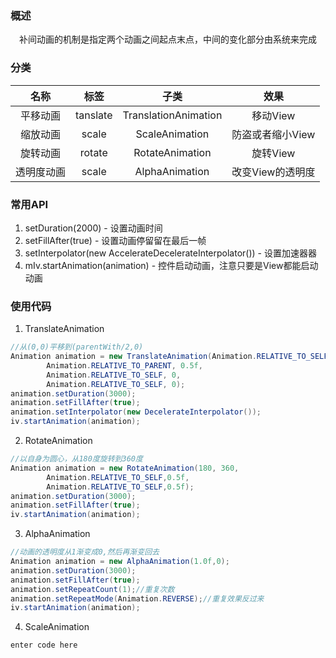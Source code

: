 ### 概述
　补间动画的机制是指定两个动画之间起点末点，中间的变化部分由系统来完成
 
### 分类
   |  名称   |     标签     |          子类          |     效果     |
   | :---: | :--------: | :------------------: | :--------: |
   | 平移动画  | tanslate | TranslationAnimation |   移动View   |
   | 缩放动画  |  scale   |    ScaleAnimation    | 防盗或者缩小View |
   | 旋转动画  |  rotate  |   RotateAnimation    |   旋转View   |
   | 透明度动画 |  scale   |    AlphaAnimation    | 改变View的透明度 |
   
   
### 常用API

 1. setDuration(2000) - 设置动画时间
 2. setFillAfter(true) - 设置动画停留留在最后一帧
 3. setInterpolator(new AccelerateDecelerateInterpolator()) - 设置加速器器
 4. mIv.startAnimation(animation) - 控件启动动画，注意只要是View都能启动动画

### 使用代码

 1. TranslateAnimation
 
``` java
//从(0,0)平移到(parentWith/2,0)
Animation animation = new TranslateAnimation(Animation.RELATIVE_TO_SELF, 0,
		Animation.RELATIVE_TO_PARENT, 0.5f,
		Animation.RELATIVE_TO_SELF, 0,
		Animation.RELATIVE_TO_SELF, 0);
animation.setDuration(3000);
animation.setFillAfter(true);
animation.setInterpolator(new DecelerateInterpolator());
iv.startAnimation(animation);
```

 2. RotateAnimation
 
``` java
//以自身为圆心，从180度旋转到360度
Animation animation = new RotateAnimation(180, 360,
		Animation.RELATIVE_TO_SELF,0.5f,
		Animation.RELATIVE_TO_SELF,0.5f);
animation.setDuration(3000);
animation.setFillAfter(true);
iv.startAnimation(animation);
```


 3. AlphaAnimation
 
``` java
//动画的透明度从1渐变成0,然后再渐变回去
Animation animation = new AlphaAnimation(1.0f,0);
animation.setDuration(3000);
animation.setFillAfter(true);
animation.setRepeatCount(1);//重复次数
animation.setRepeatMode(Animation.REVERSE);//重复效果反过来
iv.startAnimation(animation);
```


 4. ScaleAnimation

``` java
enter code here
```
